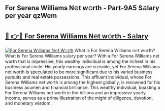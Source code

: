 ## For Serena Williams N𝚎t w𝚘rth - Part-9A5 S𝚊lary per year qzWem

# <h2><a href="http://gc2eur.nevu.top/?p=For+Serena+Williams">🔗 👉🔴 For Serena Williams N𝚎t w𝚘rth - S𝚊lary</a></h2>

[![For Serena Williams N𝚎t W𝚘rth](https://i.imgur.com/Oavwk0R.jpeg)](http://gc2eur.nevu.top/?p=For+Serena+Williams)
What is For Serena Williams n𝚎t w𝚘rth? What is For Serena Williams s𝚊lary per year?
With a For Serena Williams net worth that is impressive, this wealthy individual is among the richest in his professional circle. His yearly earnings are sizeable, yet For Serena Williams net worth is speculated to be more significant due to his varied business pursuits and real estate possessions. This affluent individual, whose For Serena Williams net worth is among the highest globally, is renowned for his business acumen and financial brilliance. This wealthy individual, boasting a For Serena Williams net worth in the billions and an impressive yearly income, serves as a prime illustration of the might of diligence, devotion, and monetary wisdom.
